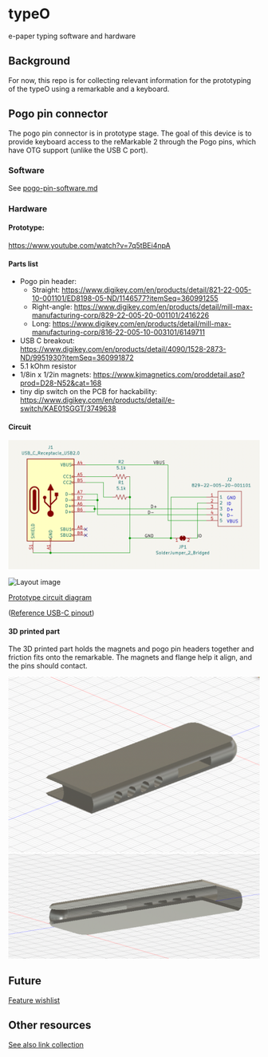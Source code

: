 # typeO

e-paper typing software and hardware

## Background

For now, this repo is for collecting relevant information for the prototyping of the typeO using a remarkable and a keyboard.

## Pogo pin connector

The pogo pin connector is in prototype stage. The goal of this device is to provide keyboard access to the reMarkable 2 through the Pogo pins, which have OTG support (unlike the USB C port).

### Software

See [pogo-pin-software.md](/pogo-pin-software.md)

### Hardware

#### Prototype:

https://www.youtube.com/watch?v=7q5tBEi4npA

#### Parts list

- Pogo pin header:
   - Straight: https://www.digikey.com/en/products/detail/821-22-005-10-001101/ED8198-05-ND/1146577?itemSeq=360991255
   - Right-angle: https://www.digikey.com/en/products/detail/mill-max-manufacturing-corp/829-22-005-20-001101/2416226
   - Long: https://www.digikey.com/en/products/detail/mill-max-manufacturing-corp/816-22-005-10-003101/6149711
- USB C breakout: https://www.digikey.com/en/products/detail/4090/1528-2873-ND/9951930?itemSeq=360991872
- 5.1 kOhm resistor
- 1/8in x 1/2in magnets: https://www.kjmagnetics.com/proddetail.asp?prod=D28-N52&cat=168
- tiny dip switch on the PCB for hackability: https://www.digikey.com/en/products/detail/e-switch/KAE01SGGT/3749638


#### Circuit

![Circuit diagram](gallery/kicad-circuit.png)

![Layout image](gallery/layout.jpg)

[Prototype circuit diagram](pcb/prototype_circuit.fzz)

([Reference USB-C pinout](https://electronics.stackexchange.com/questions/291413/usb-c-to-usb-a-pinout/291427))

#### 3D printed part

The 3D printed part holds the magnets and pogo pin headers together and friction fits onto the remarkable. The magnets and flange help it align, and the pins should contact.

![printed part 1](gallery/printed-part-1.png)
![printed part 2](gallery/printed-part-2.png)

## Future

[Feature wishlist](/feature-wishlist.md)


## Other resources

[See also link collection](/sick-links.md)
